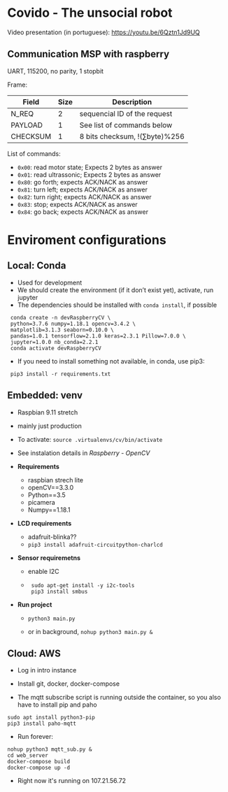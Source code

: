 # Covido - The unsocial robot

Video presentation (in portuguese): https://youtu.be/6Qztn1Jd9UQ

## Communication MSP with raspberry

UART, 115200, no parity, 1 stopbit

Frame:

| Field    | Size | Description                                 |
| -------- | ---- | ------------------------------------------- |
| N_REQ    | 2    | sequencial ID of the request                |
| PAYLOAD  | 1    | See list of commands below                  |
| CHECKSUM | 1    | 8 bits checksum, $!(\sum \text{byte})\%256$ |

List of commands:

* `0x00`: read motor state; Expects 2 bytes as answer
* `0x01`: read ultrassonic; Expects 2 bytes as answer
* `0x80`: go forth; expects ACK/NACK as answer
* `0x81`: turn left; expects ACK/NACK as answer
* `0x82`: turn right; expects ACK/NACK as answer
* `0x83`: stop; expects ACK/NACK as answer
* `0x84`: go back; expects ACK/NACK as answer



#  Enviroment configurations

## Local: Conda

* Used for development
* We should create the environment (if it don’t exist yet), activate, run jupyter
* The dependencies should be installed with `conda install`, if possible

```
 conda create -n devRaspberryCV \
 python=3.7.6 numpy=1.18.1 opencv=3.4.2 \
 matplotlib=3.1.3 seaborn=0.10.0 \
 pandas=1.0.1 tensorflow=2.1.0 keras=2.3.1 Pillow=7.0.0 \
 jupyter=1.0.0 nb_conda=2.2.1
 conda activate devRaspberryCV
```

* If you need to install something not available, in conda, use pip3:

```
 pip3 install -r requirements.txt    
```

## Embedded: venv

* Raspbian 9.11 stretch

* mainly just production

* To activate: `source .virtualenvs/cv/bin/activate`

* See instalation details in *Raspberry - OpenCV*

* **Requirements**

  * raspbian strech lite
  * openCV==3.3.0
  * Python==3.5 
  * picamera
  * Numpy==1.18.1

* **LCD requirements**

  * adafruit-blinka??
  * `pip3 install adafruit-circuitpython-charlcd`

* **Sensor requiremetns**

  * enable I2C

  * ```
     sudo apt-get install -y i2c-tools
     pip3 install smbus
    ```

* **Run project**

  * `python3 main.py`

  * or in background, `nohup python3 main.py &`

## Cloud: AWS

* Log in intro instance

* Install git, docker, docker-compose

* The mqtt subscribe script is running outside the container, so you also have to install pip and paho

```
sudo apt install python3-pip
pip3 install paho-mqtt
```

* Run forever:

```
nohup python3 mqtt_sub.py &
cd web_server 
docker-compose build
docker-compose up -d
```

* Right now it's running on 107.21.56.72
